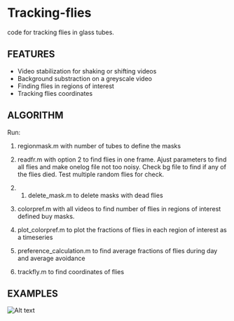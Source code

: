 Tracking-flies
==============
code for tracking flies in glass tubes.

FEATURES
--------

* Video stabilization for shaking or shifting videos
* Background substraction on a greyscale video
* Finding flies in regions of interest
* Tracking flies coordinates

ALGORITHM
---------
Run:

1) regionmask.m with number of tubes to define the masks 

2) readfr.m with option 2 to find flies in one frame. Ajust parameters to find all flies and make onelog file not too noisy. Check bg file to find if any of the flies died. Test multiple random flies for check.

2. 1) delete_mask.m to delete masks with dead flies

3) colorpref.m with all videos to find number of flies in regions of interest defined buy masks.

4) plot_colorpref.m to plot the fractions of flies in each region of interest as a timeseries

5) preference_calculation.m to find average fractions of flies during day and average avoidance

6) trackfly.m to find coordinates of flies 

EXAMPLES
--------

![Alt text](/examples/Frame.jpg "alalal")
